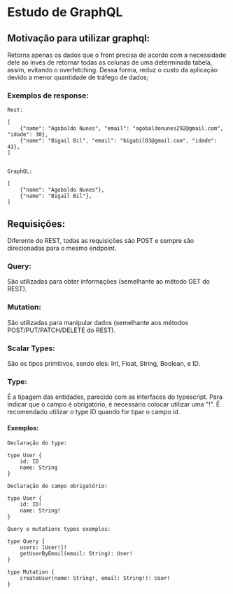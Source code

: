 # Estudo de GraphQL

## Motivação para utilizar graphql:

Retorna apenas os dados que o front precisa de acordo com a necessidade dele ao invés de retornar
todas as colunas de uma determinada tabela, assim, evitando o overfetching. Dessa forma, reduz
o custo da aplicação devido a menor quantidade de tráfego de dados; 

### Exemplos de response:

````
Rest:

[ 
    {"name": "Agobaldo Nunes", "email": "agobaldonunes292@gmail.com", "idade": 30},
    {"name": "Bigail Bil", "email": "bigabil03@gmail.com", "idade": 43},
]


GraphQL:

[ 
    {"name": "Agobaldo Nunes"},
    {"name": "Bigail Bil"},
]
````

## Requisições:

Diferente do REST, todas as requisições são POST e sempre são direcionadas para o mesmo endpoint.

### Query:

São utilizadas para obter informações (semelhante ao método GET do REST).

### Mutation:

São utilizadas para manipular dados (semelhante aos métodos  POST/PUT/PATCH/DELETE do REST).

### Scalar Types:

São os tipos primitivos, sendo eles: Int, Float, String, Boolean, e ID.

### Type:

É a tipagem das entidades, parecido com as interfaces do typescript. 
Para indicar que o campo é obrigatório, é necessário colocar utilizar uma "!".
É recomendado utilizar o type ID quando for tipar o campo id.

#### Exemplos:
```
Declaração do type:

type User {
    id: ID
    name: String
}

Declaração de campo obrigatório:

type User {
    id: ID!
    name: String!
}

Query e mutations types exemplos:

type Query {
    users: [User!]!
    getUserByEmail(email: String): User!
}

type Mutation {
    createUser(name: String!, email: String!): User!
}
```
